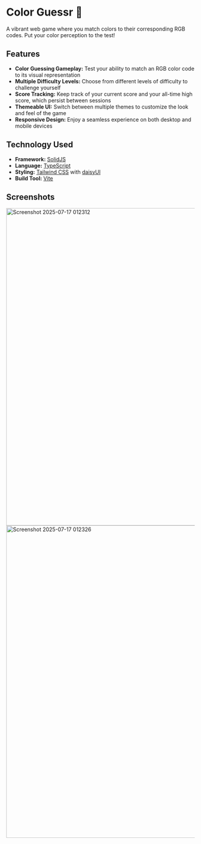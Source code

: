 # Color Guessr 🌈

A vibrant web game where you match colors to their corresponding RGB codes. Put your color perception to the test!

## Features

- **Color Guessing Gameplay:** Test your ability to match an RGB color code to its visual representation
- **Multiple Difficulty Levels:** Choose from different levels of difficulty to challenge yourself
- **Score Tracking:** Keep track of your current score and your all-time high score, which persist between sessions
- **Themeable UI:** Switch between multiple themes to customize the look and feel of the game
- **Responsive Design:** Enjoy a seamless experience on both desktop and mobile devices

## Technology Used

- **Framework:** [SolidJS](https://www.solidjs.com/)
- **Language:** [TypeScript](https://www.typescriptlang.org/)
- **Styling:** [Tailwind CSS](https://tailwindcss.com/) with [daisyUI](https://daisyui.com/)
- **Build Tool:** [Vite](https://vitejs.dev/)

## Screenshots
<img width="1000" height="847" alt="Screenshot 2025-07-17 012312" src="https://github.com/user-attachments/assets/1b2ba076-4880-4312-9562-a8896496732d" />
<img width="1000" height="834" alt="Screenshot 2025-07-17 012326" src="https://github.com/user-attachments/assets/474fa946-4305-4d79-932b-bb0393e17c47" />
